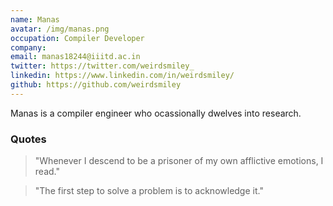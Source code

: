 ```yaml
---
name: Manas
avatar: /img/manas.png
occupation: Compiler Developer
company: 
email: manas18244@iiitd.ac.in
twitter: https://twitter.com/weirdsmiley_
linkedin: https://www.linkedin.com/in/weirdsmiley/
github: https://github.com/weirdsmiley
---
```


Manas is a compiler engineer who ocassionally dwelves into research. 

### Quotes


> "Whenever I descend to be a prisoner of my own afflictive emotions, I read."

> "The first step to solve a problem is to acknowledge it."
